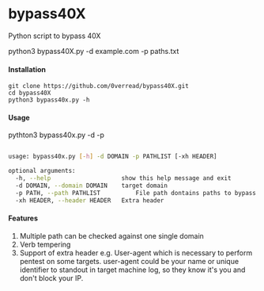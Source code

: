 # bypass40X
Python script to bypass 40X 

python3 bypass40X.py -d example.com -p paths.txt

#### Installation

```
git clone https://github.com/0verread/bypass40X.git
cd bypass40X
python3 bypass40x.py -h
```

#### Usage

pythton3 bypass40x.py -d <target-domain> -p <pathlist> 
```bash

usage: bypass40x.py [-h] -d DOMAIN -p PATHLIST [-xh HEADER]

optional arguments:
  -h, --help            		show this help message and exit
  -d DOMAIN, --domain DOMAIN  	target domain
  -p PATH, --path PATHLIST  		File path dontains paths to bypass
  -xh HEADER, --header HEADER	Extra header
```

#### Features

1. Multiple path can be checked against one single domain
2. Verb tempering 
3. Support of extra header e.g. User-agent which is necessary to perform pentest on some targets. user-agent could be your name or unique identifier to standout in target machine log, so they know it's you and don't block your IP.